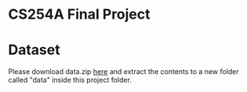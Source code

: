 # CS254A Final Project


# Dataset

Please download data.zip [here](https://fs.a0-0.com/cs254a-final-project/data/data.zip) and extract the contents to a new folder called "data" inside this project folder.
